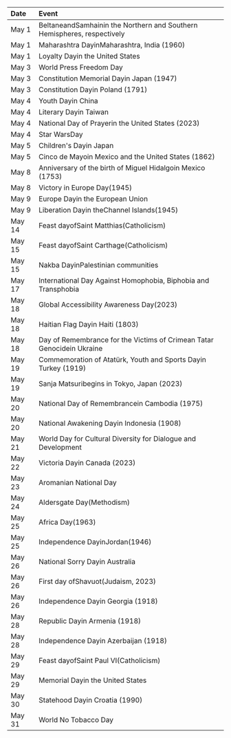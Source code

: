 | Date   | Event                                                                   |
|:-------|:------------------------------------------------------------------------|
| May 1  | BeltaneandSamhainin the Northern and Southern Hemispheres, respectively |
| May 1  | Maharashtra DayinMaharashtra, India (1960)                              |
| May 1  | Loyalty Dayin the United States                                         |
| May 3  | World Press Freedom Day                                                 |
| May 3  | Constitution Memorial Dayin Japan (1947)                                |
| May 3  | Constitution Dayin Poland (1791)                                        |
| May 4  | Youth Dayin China                                                       |
| May 4  | Literary Dayin Taiwan                                                   |
| May 4  | National Day of Prayerin the United States (2023)                       |
| May 4  | Star WarsDay                                                            |
| May 5  | Children's Dayin Japan                                                  |
| May 5  | Cinco de Mayoin Mexico and the United States (1862)                     |
| May 8  | Anniversary of the birth of Miguel Hidalgoin Mexico (1753)              |
| May 8  | Victory in Europe Day(1945)                                             |
| May 9  | Europe Dayin the European Union                                         |
| May 9  | Liberation Dayin theChannel Islands(1945)                               |
| May 14 | Feast dayofSaint Matthias(Catholicism)                                  |
| May 15 | Feast dayofSaint Carthage(Catholicism)                                  |
| May 15 | Nakba DayinPalestinian communities                                      |
| May 17 | International Day Against Homophobia, Biphobia and Transphobia          |
| May 18 | Global Accessibility Awareness Day(2023)                                |
| May 18 | Haitian Flag Dayin Haiti (1803)                                         |
| May 18 | Day of Remembrance for the Victims of Crimean Tatar Genocidein Ukraine  |
| May 19 | Commemoration of Atatürk, Youth and Sports Dayin Turkey (1919)          |
| May 19 | Sanja Matsuribegins in Tokyo, Japan (2023)                              |
| May 20 | National Day of Remembrancein Cambodia (1975)                           |
| May 20 | National Awakening Dayin Indonesia (1908)                               |
| May 21 | World Day for Cultural Diversity for Dialogue and Development           |
| May 22 | Victoria Dayin Canada (2023)                                            |
| May 23 | Aromanian National Day                                                  |
| May 24 | Aldersgate Day(Methodism)                                               |
| May 25 | Africa Day(1963)                                                        |
| May 25 | Independence DayinJordan(1946)                                          |
| May 26 | National Sorry Dayin Australia                                          |
| May 26 | First day ofShavuot(Judaism, 2023)                                      |
| May 26 | Independence Dayin Georgia (1918)                                       |
| May 28 | Republic Dayin Armenia (1918)                                           |
| May 28 | Independence Dayin Azerbaijan (1918)                                    |
| May 29 | Feast dayofSaint Paul VI(Catholicism)                                   |
| May 29 | Memorial Dayin the United States                                        |
| May 30 | Statehood Dayin Croatia (1990)                                          |
| May 31 | World No Tobacco Day                                                    |